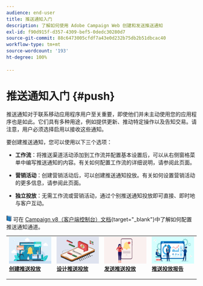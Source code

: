 ```yaml
---
audience: end-user
title: 推送通知入门
description: 了解如何使用 Adobe Campaign Web 创建和发送推送通知
exl-id: f90d915f-d357-4309-bef5-0dedc30280d7
source-git-commit: 88c6473005cfdf7a43e0d232b75db2b51dbcac40
workflow-type: tm+mt
source-wordcount: '193'
ht-degree: 100%

---
```


# 推送通知入门 {#push}

推送通知对于联系移动应用程序用户至关重要，即使他们并未主动使用您的应用程序也是如此。它们具有多种用途，例如提供更新、推动特定操作以及告知交易。请注意，用户必须选择启用以接收这些通知。

要创建推送通知，您可以使用以下三个选项：

* **工作流**：将推送渠道活动添加到工作流并配置基本设置后，可以从右侧窗格菜单中编写推送通知的内容。有关如何配置工作流的详细说明，请参阅此页面。

* **营销活动**：创建营销活动后，可以创建推送通知投放。有关如何设置营销活动的更多信息，请参阅此页面。

* **独立投放**：无需工作流或营销活动，通过个别推送通知投放即可直接、即时地与客户互动。

![](../assets/do-not-localize/book.png) 可在 [Campaign v8（客户端控制台）文档](https://experienceleague.adobe.com/docs/campaign/campaign-v8/campaigns/send/push.html){target="_blank"}中了解如何配置推送通知通道。

<table style="table-layout:fixed"><tr style="border: 0;">
<td>
<a href="create-push.md">
<img alt="潜在客户" src="assets/do-not-localize/push_create.jpeg">
</a>
<div><a href="create-push.md"><strong>创建推送投放</strong>
</div>
<p>
</td>
<td>
<a href="content-push.md">
<img alt="不常见" src="assets/do-not-localize/push_design.jpeg">
</a>
<div>
<a href="content-push.md"><strong>设计推送投放<strong></strong></a>
</div>
<p></td>
<td>
<a href="send-push.md">
<img alt="验证" src="assets/do-not-localize/push_send.jpeg">
</a>
<div>
<a href="send-push.md"><strong>发送推送投放</strong></a>
</div>
<p>
</td>
<td>
<a href="send-push.md">
<img alt="验证" src="assets/do-not-localize/push_report.jpeg">
</a>
<div>
<a href="send-push.md"><strong>推送投放报告</strong></a>
</div>
<p>
</td>
</tr></table>
